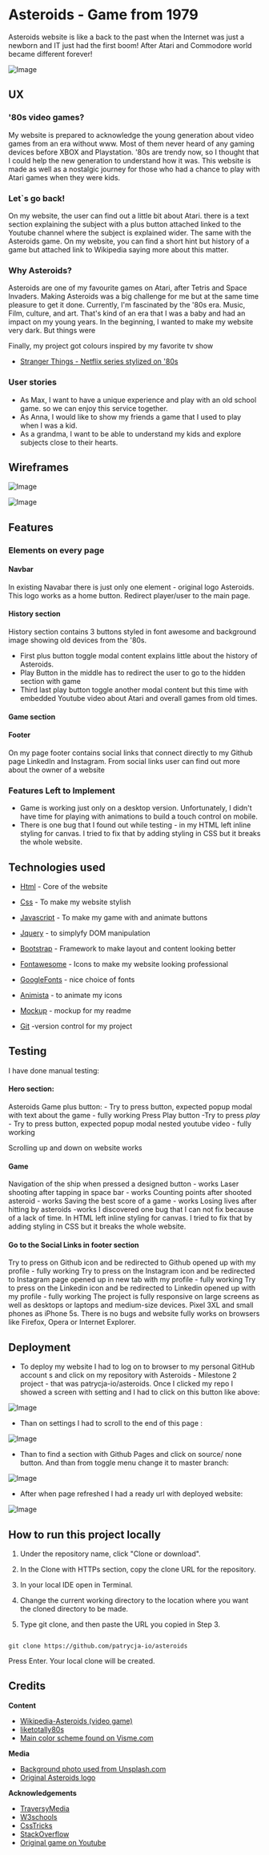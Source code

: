 # Asteroids - Game from 1979

Asteroids website is like a back to the past when the Internet was just a newborn and IT just had the first boom! After Atari and Commodore world became different forever! 

<p><img alt="Image" title="icon" src="wireframes/mockup.png" /></p>


## UX

### '80s video games?
My website is prepared to acknowledge the young generation about video games from an era without www.
Most of them never heard of any gaming devices before XBOX and Playstation. '80s are trendy now, so I thought that I could help the new generation to understand how it was.
This website is made as well as a nostalgic journey for those who had a chance to play with Atari games when they were kids.

### Let`s go back!

On my website, the user can find out a little bit about Atari. there is a text section explaining the subject with a plus button attached linked to the Youtube channel where the subject is explained wider.
The same with the Asteroids game. On my website, you can find a short hint but history of a game but attached link to Wikipedia saying more about this matter.

### Why Asteroids?
Asteroids are one of my favourite games on Atari, after Tetris and Space Invaders.
Making Asteroids was a big challenge for me but at the same time pleasure to get it done.
Currently, I'm fascinated by the '80s era. Music, Film, culture, and art. That's kind of an era that I was a baby and had an impact on my young years. In the beginning, I wanted to make my website very dark. But things were

Finally, my project got colours inspired by my favorite tv show 

* [Stranger Things - Netflix series stylized on '80s](https://www.youtube.com/watch?v=YEG3bmU_WaI)



### User stories

* As Max, I want to have a unique experience and play with an old school game. so we can enjoy this service together.
* As Anna, I would like to show my friends a game that I used to play when I was a kid. 
* As a grandma, I want to be able to understand my kids and explore subjects close to their hearts. 


## Wireframes



<p><img alt="Image" title="icon" src="wireframes/wireframe_1.png" /></p>

<p><img alt="Image" title="icon" src="wireframes/wireframe_2.png" /></p>


## Features

### Elements on every page
 
#### Navbar

In existing Navabar there is just only one element - original logo Asteroids.
This logo works as a home button. Redirect player/user to the main page.

#### History section

History section contains 3 buttons styled in font awesome and background image showing old devices from the '80s.

* First plus button toggle modal content explains little about the history of Asteroids.
* Play Button in the middle has to redirect the user to go to the hidden section with game 
* Third last play button toggle another modal content but this time with embedded Youtube video about Atari and overall games from old times.

#### Game section



#### Footer

On my page footer contains social links that connect directly to my Github page LinkedIn and Instagram.
From social links user can find out more about the owner of a website



### Features Left to Implement

* Game is working just only on a desktop version. Unfortunately, I didn't have time for playing with animations to build a touch control on mobile.
* There is one bug that I found out while testing - in my HTML left inline styling for canvas. I tried to fix that by adding styling in CSS but it breaks the whole website.





## Technologies used

* [Html](https://developer.mozilla.org/en-US/docs/Web/Guide/HTML/HTML5) - Core of the website

* [Css](https://developer.mozilla.org/en-US/docs/Web/CSS) - To make my website stylish

* [Javascript](https://developer.mozilla.org/en-US/docs/Web/JavaScript/Reference) - To make my game with and animate buttons

* [Jquery](https://jquery.com/) - to simplyfy DOM manipulation

* [Bootstrap](https://getbootstrap.com/docs/4.1/getting-started/introduction/) - Framework to make layout and content looking better

* [Fontawesome](https://fontawesome.com/) - Icons to make my website looking professional

* [GoogleFonts]( https://fonts.google.com/) - nice choice of fonts

* [Animista](http://animista.net/)  - to animate my icons

* [Mockup](http://ami.responsivedesign.is/#) - mockup for my readme

* [Git](https://git-scm.com/) -version control for my project


## Testing

I have done manual testing:

#### Hero section:

Asteroids Game plus button: - Try to press button, expected popup modal with text about the game - fully working
Press Play button -Try to press *play* - Try to press button, expected popup modal nested youtube video - fully working

Scrolling up and down on website works

#### Game 

Navigation of the ship when pressed a designed button - works
Laser shooting after tapping in space bar - works
Counting points after shooted asteroid - works
Saving the best score of a game - works
Losing lives after hitting by asteroids -works
I discovered one bug that I can not fix because of a lack of time. In HTML left inline styling for canvas. I tried to fix that by adding styling in CSS but it breaks the whole website.

#### Go to the Social Links in footer section

Try to press on Github icon and be redirected to Github opened up with my profile - fully working
Try to press on the Instagram icon and be redirected to Instagram page opened up in new tab with my profile - fully working
Try to press on the Linkedin icon and be redirected to Linkedin opened up with my profile - fully working
The project is fully responsive on large screens as well as desktops or laptops and medium-size devices. Pixel 3XL and small phones as iPhone 5s. There is no bugs and website fully works on browsers like Firefox, Opera or Internet Explorer.



## Deployment

* To deploy my website I had to log on to browser to my personal GitHub account s and click on my repository with Asteroids - Milestone 2 project - that was patrycja-io/asteroids.
Once I clicked my repo I showed a screen with setting and I had to click on this button like above:

<p><img alt="Image" title="icon" src="wireframes/howtodeploy-1.PNG" /></p>

* Than on settings I had to scroll to the end of this page :

<p><img alt="Image" title="icon" src="wireframes/howtodeploy-2.PNG" /></p>

* Than to find a section with Github Pages and click on source/ none button.
And than from toggle menu change it to master branch:

<p><img alt="Image" title="icon" src="wireframes/howtodeploy-3.PNG" /></p>

* After when page refreshed I had a ready url with deployed website:

<p><img alt="Image" title="icon" src="wireframes/howtodeploy-4.PNG" /></p>

How to run this project locally
---

1. Under the repository name, click "Clone or download".

2. In the Clone with HTTPs section, copy the clone URL for the repository.

3. In your local IDE open in Terminal.

4. Change the current working directory to the location where you want the cloned directory to be made.

5. Type git clone, and then paste the URL you copied in Step 3.

```

git clone https://github.com/patrycja-io/asteroids
```

Press Enter. Your local clone will be created.


## Credits

**Content**

* [Wikipedia-Asteroids (video game)](https://bit.ly/2PMwBer)
* [liketotally80s](http://www.liketotally80s.com/2006/11/80s-atari/)
* [Main color scheme found on Visme.com  ](https://visme.co/blog/website-color-schemes/)


**Media**
* [Background photo used from Unsplash.com](https://bit.ly/34i6Iaa)
* [Original Asteroids logo](https://upload.wikimedia.org/wikipedia/commons/3/36/Asteroids_arcade_logo.png)


**Acknowledgements**

* [TraversyMedia](https://www.youtube.com/watch?v=vEROU2XtPR8)
* [W3schools](https://www.w3schools.com/tags/ref_canvas.asp)
* [CssTricks](https://css-tricks.com/)
* [StackOverflow](https://stackoverflow.com/)
* [Original game on Youtube](https://www.youtube.com/watch?v=9Ydu8UhIjeU)
